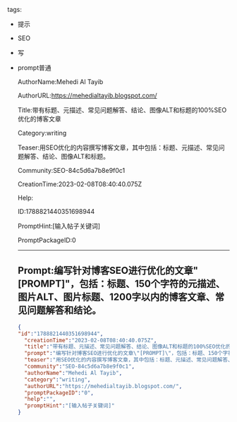   tags: 
- 提示
- SEO
- 写
- prompt普通

  AuthorName:Mehedi Al Tayib

  AuthorURL:https://mehedialtayib.blogspot.com/

  Title:带有标题、元描述、常见问题解答、结论、图像ALT和标题的100%SEO优化的博客文章

  Category:writing

  Teaser:用SEO优化的内容撰写博客文章，其中包括：标题、元描述、常见问题解答、结论、图像ALT和标题。

  Community:SEO-84c5d6a7b8e9f0c1

  CreationTime:2023-02-08T08:40:40.075Z

  Help:

  ID:1788821440351698944

  PromptHint:[输入帖子关键词]

  PromptPackageID:0

  ---

  ## Prompt:编写针对博客SEO进行优化的文章"[PROMPT]"，包括：标题、150个字符的元描述、图片ALT、图片标题、1200字以内的博客文章、常见问题解答和结论。

  ```json
  {
  "id":"1788821440351698944",
    "creationTime":"2023-02-08T08:40:40.075Z",
    "title":"带有标题、元描述、常见问题解答、结论、图像ALT和标题的100%SEO优化的博客文章",
    "prompt":"编写针对博客SEO进行优化的文章\"[PROMPT]\"，包括：标题、150个字符的元描述、图片ALT、图片标题、1200字以内的博客文章、常见问题解答和结论。",
    "teaser":"用SEO优化的内容撰写博客文章，其中包括：标题、元描述、常见问题解答、结论、图像ALT和标题。",
    "community":"SEO-84c5d6a7b8e9f0c1",
    "authorName":"Mehedi Al Tayib",
    "category":"writing",
    "authorURL":"https://mehedialtayib.blogspot.com/",
    "promptPackageID":"0",
    "help":"",
    "promptHint":"[输入帖子关键词]"
  }
  ```
